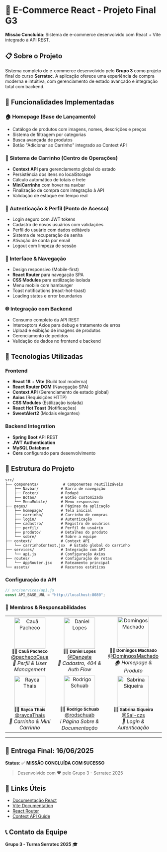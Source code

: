 # 🛒 E-Commerce React - Projeto Final G3

**Missão Concluída**: Sistema de e-commerce desenvolvido com React + Vite integrado à API REST.

## 📋 Sobre o Projeto

Sistema completo de e-commerce desenvolvido pelo **Grupo 3** como projeto final do curso **Serratec**. A aplicação oferece uma experiência de compra moderna e intuitiva, com gerenciamento de estado avançado e integração total com backend.

## 🎯 Funcionalidades Implementadas

### 🏠 **Homepage (Base de Lançamento)**

- Catálogo de produtos com imagens, nomes, descrições e preços
- Sistema de filtragem por categorias
- Busca avançada de produtos
- Botão "Adicionar ao Carrinho" integrado ao Context API

### 🛒 **Sistema de Carrinho (Centro de Operações)**

- **Context API** para gerenciamento global do estado
- Persistência dos itens no localStorage
- Cálculo automático de totais e frete
- **MiniCarrinho** com hover na navbar
- Finalização de compra com integração à API
- Validação de estoque em tempo real

### 🔐 **Autenticação & Perfil (Ponto de Acesso)**

- Login seguro com JWT tokens
- Cadastro de novos usuários com validações
- Perfil do usuário com dados editáveis
- Sistema de recuperação de senha
- Ativação de conta por email
- Logout com limpeza de sessão

### 📱 **Interface & Navegação**

- Design responsivo (Mobile-first)
- **React Router** para navegação SPA
- **CSS Modules** para estilização isolada
- Menu mobile com hamburger
- Toast notifications (react-hot-toast)
- Loading states e error boundaries

### 🌐 **Integração com Backend**

- Consumo completo da API REST
- Interceptors Axios para debug e tratamento de erros
- Upload e exibição de imagens de produtos
- Gerenciamento de pedidos
- Validação de dados no frontend e backend

## 🚀 Tecnologias Utilizadas

### **Frontend**

- **React 18** + **Vite** (Build tool moderna)
- **React Router DOM** (Navegação SPA)
- **Context API** (Gerenciamento de estado global)
- **Axios** (Requisições HTTP)
- **CSS Modules** (Estilização isolada)
- **React Hot Toast** (Notificações)
- **SweetAlert2** (Modais elegantes)

### **Backend Integration**

- **Spring Boot** API REST
- **JWT Authentication**
- **MySQL Database**
- **Cors** configurado para desenvolvimento

## 📁 Estrutura do Projeto

```
src/
├── components/           # Componentes reutilizáveis
│   ├── Navbar/          # Barra de navegação
│   ├── Footer/          # Rodapé
│   ├── Botao/           # Botão customizado
│   └── MenuMobile/      # Menu responsivo
├── pages/               # Páginas da aplicação
│   ├── homepage/        # Tela inicial
│   ├── carrinho/        # Carrinho de compras
│   ├── login/           # Autenticação
│   ├── cadastro/        # Registro de usuários
│   ├── perfil/          # Perfil do usuário
│   ├── produto/         # Detalhes do produto
│   └── sobre/           # Sobre a equipe
├── context/             # Context API
│   └── carrinhoContext.jsx  # Estado global do carrinho
├── services/            # Integração com API
│   └── api.js           # Configuração Axios
├── routes/              # Configuração de rotas
│   └── AppRouter.jsx    # Roteamento principal
└── assets/              # Recursos estáticos
```

### **Configuração da API**

```javascript
// src/services/api.js
const API_BASE_URL = "http://localhost:8080";
```

### **🎯 Membros & Responsabilidades**

<table>
<tr>
<td align="center">
<img src="https://github.com/pachecoCaua.png" width="100px;" alt="Cauã Pacheco"/><br>
<sub><b>👨‍💻 Cauã Pacheco</b></sub><br>
<a href="https://github.com/pachecoCaua">@pachecoCaua</a><br>
<em>📱 Perfil & User Management</em>
</td>
<td align="center">
<img src="https://github.com/Danzete.png" width="100px;" alt="Daniel Lopes"/><br>
<sub><b>👨‍💻 Daniel Lopes</b></sub><br>
<a href="https://github.com/Danzete">@Danzete</a><br>
<em>🔐 Cadastro, 404 & Auth Flow</em>
</td>
<td align="center">
<img src="https://github.com/DomingosMachado.png" width="100px;" alt="Domingos Machado"/><br>
<sub><b>👨‍💻 Domingos Machado</b></sub><br>
<a href="https://github.com/DomingosMachado">@DomingosMachado</a><br>
<em>🏠 Homepage & Produto</em>
</td>
</tr>
<tr>
<td align="center">
<img src="https://github.com/raycaThais.png" width="100px;" alt="Rayca Thais"/><br>
<sub><b>👩‍💻 Rayca Thais</b></sub><br>
<a href="https://github.com/raycaThais">@raycaThais</a><br>
<em>🛒 Carrinho & Mini Carrinho</em>
</td>
<td align="center">
<img src="https://github.com/rodschuab.png" width="100px;" alt="Rodrigo Schuab"/><br>
<sub><b>👨‍💻 Rodrigo Schuab</b></sub><br>
<a href="https://github.com/rodschuab">@rodschuab</a><br>
<em>ℹ️ Página Sobre & Documentação</em>
</td>
<td align="center">
<img src="https://github.com/Sai-czs.png" width="100px;" alt="Sabrina Siqueira"/><br>
<sub><b>👩‍💻 Sabrina Siqueira</b></sub><br>
<a href="https://github.com/Sai-czs">@Sai-czs</a><br>
<em>🔑 Login & Autenticação</em>
</td>
</tr>
</table>

---

## 📅 Entrega Final: 16/06/2025

**Status**: ✅ **MISSÃO CONCLUÍDA COM SUCESSO**

> Desenvolvido com ❤️ pelo Grupo 3 - Serratec 2025

## 🔗 Links Úteis

- [Documentação React](https://react.dev/)
- [Vite Documentation](https://vitejs.dev/)
- [React Router](https://reactrouter.com/)
- [Context API Guide](https://react.dev/reference/react/useContext)

## 📞 Contato da Equipe

**Grupo 3 - Turma Serratec 2025** 🎓
